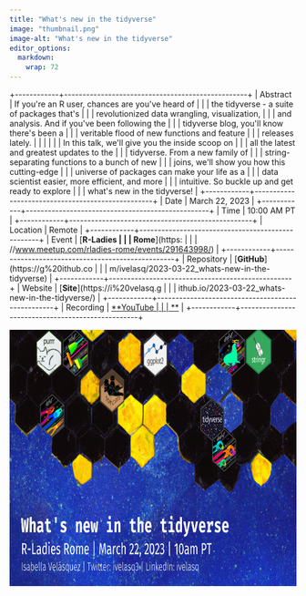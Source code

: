 ```yaml
---
title: "What's new in the tidyverse"
image: "thumbnail.png"
image-alt: "What's new in the tidyverse"
editor_options: 
  markdown: 
    wrap: 72
---
```


+------------+--------------------------------------------------+
| Abstract   | If you're an R user, chances are you've heard of |
|            | the tidyverse - a suite of packages that's       |
|            | revolutionized data wrangling, visualization,    |
|            | and analysis. And if you've been following the   |
|            | tidyverse blog, you'll know there's been a       |
|            | veritable flood of new functions and feature     |
|            | releases lately.                                 |
|            |                                                  |
|            | In this talk, we'll give you the inside scoop on |
|            | all the latest and greatest updates to the       |
|            | tidyverse. From a new family of                  |
|            | string-separating functions to a bunch of new    |
|            | joins, we'll show you how this cutting-edge      |
|            | universe of packages can make your life as a     |
|            | data scientist easier, more efficient, and more  |
|            | intuitive. So buckle up and get ready to explore |
|            | what's new in the tidyverse!                     |
+------------+--------------------------------------------------+
| Date       | March 22, 2023                                   |
+------------+--------------------------------------------------+
| Time       | 10:00 AM PT                                      |
+------------+--------------------------------------------------+
| Location   | Remote                                           |
+------------+--------------------------------------------------+
| Event      | [**R-Ladies                                      |
|            | Rome**](https:                                   |
|            | //www.meetup.com/rladies-rome/events/291643998/) |
+------------+--------------------------------------------------+
| Repository | [**GitHub**](https://g%20ithub.co                |
|            | m/ivelasq/2023-03-22_whats-new-in-the-tidyverse) |
+------------+--------------------------------------------------+
| Website    | [**Site**](https://i%20velasq.g                  |
|            | ithub.io/2023-03-22_whats-new-in-the-tidyverse/) |
+------------+--------------------------------------------------+
| Recording  | [**YouTube                                       |
|            | **](https://www.youtube.com/watch?v=CVcvXfRyfE0) |
+------------+--------------------------------------------------+

<center><a href="https://ivelasq.github.io/2023-03-22_whats-new-in-the-tidyverse/"><img src="profile2.png" target="_blank" style="width:800px;height:450px;"/></a></center>
